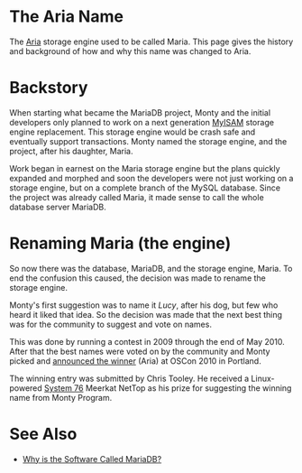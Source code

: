 # The Aria Name

The [Aria](../../../security/securing-mariadb/securing-mariadb-encryption/encryption-data-at-rest-encryption/aria-encryption/aria-enabling-encryption.md) storage engine used to be called Maria. This page gives the history
and background of how and why this name was changed to Aria.

#

# Backstory

When starting what became the MariaDB project, Monty and the initial developers
only planned to work on a next generation [MyISAM](/kb/en/myisam-storage-engine/) storage engine replacement.
This storage engine would be crash safe and eventually support transactions.
Monty named the storage engine, and the project, after his daughter, Maria.

Work began in earnest on the Maria storage engine but the plans quickly
expanded and morphed and soon the developers were not just working on a storage
engine, but on a complete branch of the MySQL database. Since the project was
already called Maria, it made sense to call the whole database server MariaDB.

#

# Renaming Maria (the engine)

So now there was the database, MariaDB, and the storage engine, Maria. To end
the confusion this caused, the decision was made to rename the storage engine.

Monty's first suggestion was to name it *Lucy*, after his dog, but few who
heard it liked that idea. So the decision was made that the next best thing was
for the community to suggest and vote on names.

This was done by running a contest in 2009 through the end of May 2010.
After that the best names were voted on by the community and Monty picked and
[announced the winner](http://blogs.gnome.org/mneptok/2010/07/20/rename-maria-contest-winner/)
(Aria) at OSCon 2010 in Portland.

The winning entry was submitted by Chris Tooley. He received a Linux-powered
[System 76](http://www.system76.com) Meerkat NetTop
as his prize for suggesting the winning name from Monty Program.

#

# See Also

* [Why is the Software Called MariaDB?](../../faq/general-questions/why-is-the-software-called-mariadb.md)